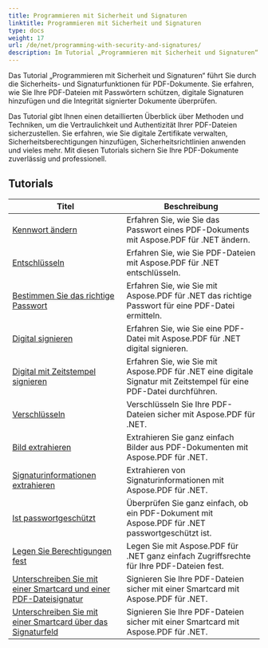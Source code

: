 ```yaml
---
title: Programmieren mit Sicherheit und Signaturen
linktitle: Programmieren mit Sicherheit und Signaturen
type: docs
weight: 17
url: /de/net/programming-with-security-and-signatures/
description: Im Tutorial „Programmieren mit Sicherheit und Signaturen“ erfahren Sie, wie Sie Ihre PDF-Dokumente sichern und signieren und so Vertraulichkeit und Authentizität gewährleisten.
---
```

Das Tutorial „Programmieren mit Sicherheit und Signaturen“ führt Sie durch die Sicherheits- und Signaturfunktionen für PDF-Dokumente. Sie erfahren, wie Sie Ihre PDF-Dateien mit Passwörtern schützen, digitale Signaturen hinzufügen und die Integrität signierter Dokumente überprüfen.

Das Tutorial gibt Ihnen einen detaillierten Überblick über Methoden und Techniken, um die Vertraulichkeit und Authentizität Ihrer PDF-Dateien sicherzustellen. Sie erfahren, wie Sie digitale Zertifikate verwalten, Sicherheitsberechtigungen hinzufügen, Sicherheitsrichtlinien anwenden und vieles mehr. Mit diesen Tutorials sichern Sie Ihre PDF-Dokumente zuverlässig und professionell.

## Tutorials
| Titel | Beschreibung |
| --- | --- | 
| [Kennwort ändern](./change-password/) | Erfahren Sie, wie Sie das Passwort eines PDF-Dokuments mit Aspose.PDF für .NET ändern. |  
| [Entschlüsseln](./decrypt/) | Erfahren Sie, wie Sie PDF-Dateien mit Aspose.PDF für .NET entschlüsseln. |  
| [Bestimmen Sie das richtige Passwort](./determine-correct-password/) | Erfahren Sie, wie Sie mit Aspose.PDF für .NET das richtige Passwort für eine PDF-Datei ermitteln. |  
| [Digital signieren](./digitally-sign/) | Erfahren Sie, wie Sie eine PDF-Datei mit Aspose.PDF für .NET digital signieren. |  
| [Digital mit Zeitstempel signieren](./digitally-sign-with-time-stamp/) | Erfahren Sie, wie Sie mit Aspose.PDF für .NET eine digitale Signatur mit Zeitstempel für eine PDF-Datei durchführen. |  
| [Verschlüsseln](./encrypt/) | Verschlüsseln Sie Ihre PDF-Dateien sicher mit Aspose.PDF für .NET. |  
| [Bild extrahieren](./extracting-image/) | Extrahieren Sie ganz einfach Bilder aus PDF-Dokumenten mit Aspose.PDF für .NET. |  
| [Signaturinformationen extrahieren](./extract-signature-info/) | Extrahieren von Signaturinformationen mit Aspose.PDF für .NET. |  
| [Ist passwortgeschützt](./is-password-protected/) | Überprüfen Sie ganz einfach, ob ein PDF-Dokument mit Aspose.PDF für .NET passwortgeschützt ist. |  
| [Legen Sie Berechtigungen fest](./set-privileges/) | Legen Sie mit Aspose.PDF für .NET ganz einfach Zugriffsrechte für Ihre PDF-Dateien fest. |  
| [Unterschreiben Sie mit einer Smartcard und einer PDF-Dateisignatur](./sign-with-smart-card-using-pdf-file-signature/) | Signieren Sie Ihre PDF-Dateien sicher mit einer Smartcard mit Aspose.PDF für .NET. |  
| [Unterschreiben Sie mit einer Smartcard über das Signaturfeld](./sign-with-smart-card-using-signature-field/) | Signieren Sie Ihre PDF-Dateien sicher mit einer Smartcard mit Aspose.PDF für .NET. |  